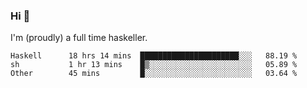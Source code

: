 ### Hi 👋

I'm (proudly) a full time haskeller.

<!--START_SECTION:waka-->

```text
Haskell      18 hrs 14 mins  ██████████████████████░░░   88.19 %
sh           1 hr 13 mins    █▒░░░░░░░░░░░░░░░░░░░░░░░   05.89 %
Other        45 mins         █░░░░░░░░░░░░░░░░░░░░░░░░   03.64 %
```

<!--END_SECTION:waka-->
